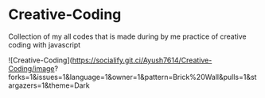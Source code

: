 # Creative-Coding

Collection of my all codes that is made during by me practice of creative coding with javascript

![Creative-Coding](https://socialify.git.ci/Ayush7614/Creative-Coding/image?
forks=1&issues=1&language=1&owner=1&pattern=Brick%20Wall&pulls=1&stargazers=1&theme=Dark
